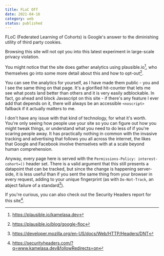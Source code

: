 ```yaml
---
title: FLoC Off
date: 2021-04-16
category: web
status: published
---
```


FLoC (Federated Learning of Cohorts) is Google's answer to the diminishing utility of third party cookies.

Browsing this site will not opt you into this latest experiment in large-scale privacy violation.

You might notice that the site does gather analytics using plausible.io[^1], who themselves go into some more detail about this and how to opt-out[^2].

You can see the analytics for yourself, as I have made them public - you and I see the same thing on that page. It's a glorified hit-counter that lets me see what posts land better than others and it is very easily adblockable. In fact, go ahead and block Javascript on this site - if there's any feature I ever add that depends on it, there will always be an accessible `<noscript>` fallback if it actually matters to me.

I don't have any issue with that kind of technology, for what it's worth. You're only seeing how people use your site so you can figure out how you might tweak things, or understand what you need to do less of if you're scaring people away. It has practically nothing in common with the invasive tracking and advertising that follows you all across the internet, the likes that Google and Facebook involve themselves with at a scale beyond human comprehension.

Anyway, every page here is served with the `Permissions-Policy: interest-cohort=()` header set. There is a valid argument that this still presents a datapoint that can be tracked, but since the change is happening server-side, it is less useful than if you sent the same thing from your browser in every request, adding to your unique fingerprint (as with `Do-Not-Track`, an abject failure of a standard[^4]).

If you're curious, you can also check out the Security Headers report for this site[^5].

[^1]: <https://plausible.io/kamelasa.dev>
[^2]: <https://plausible.io/blog/google-floc>
[^3]: <https://developer.mozilla.org/en-US/docs/Web/HTML/Element/noscript>
[^4]: <https://developer.mozilla.org/en-US/docs/Web/HTTP/Headers/DNT>
[^5]: <https://securityheaders.com/?q=www.kamelasa.dev&followRedirects=on>
